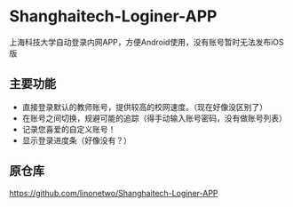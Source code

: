 # Shanghaitech-Loginer-APP

上海科技大学自动登录内网APP，方便Android使用，没有账号暂时无法发布iOS版

## 主要功能

- 直接登录默认的教师账号，提供较高的校网速度。（现在好像没区别了）
- 在账号之间切换，规避可能的追踪（得手动输入账号密码，没有做账号列表）
- 记录您喜爱的自定义账号！
- 显示登录进度条（好像没有？）

## 原仓库

https://github.com/linonetwo/Shanghaitech-Loginer-APP
